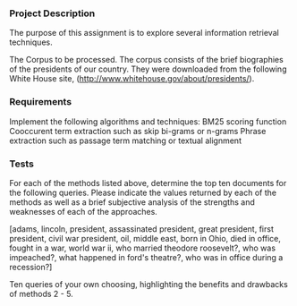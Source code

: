 
### Project Description ###

The purpose of this assignment is to explore several information retrieval techniques.

The Corpus to be processed. The corpus consists of the brief biographies of the presidents of our country. They were downloaded from the following White House site, (http://www.whitehouse.gov/about/presidents/).

### Requirements ###

Implement the following algorithms and techniques:
BM25 scoring function
Cooccurent term extraction such as skip bi-grams or n-grams
Phrase extraction such as passage term matching or textual alignment

### Tests ###

For each of the methods listed above, determine the top ten documents for the following queries. Please indicate the values returned by each of the methods as well as a brief subjective analysis of the strengths and weaknesses of each of the approaches.

[adams,
lincoln,
president,
assassinated president,
great president,
first president,
civil war president,
oil,
middle east,
born in Ohio,
died in office,
fought in a war,
world war ii,
who married theodore roosevelt?,
who was impeached?,
what happened in ford's theatre?,
who was in office during a recession?]

Ten queries of your own choosing, highlighting the benefits and drawbacks of methods 2 - 5.
